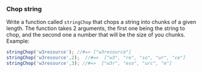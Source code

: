 ### Chop string

Write a function called ```stringChop``` that chops a string into chunks of a given length. The function takes 2 arguments, the first one being the string to chop, and the second one a number that will be the size of you chunks.
Example:

```jsx
stringChop('w3resource'); //#=> ["w3resource"] 
stringChop('w3resource',2);  //#=>  ["w3", "re", "so", "ur", "ce"]
stringChop('w3resource',3); //#=>  ["w3r", "eso", "urc", "e"]
```

